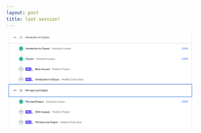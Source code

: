 ```yaml
---
layout: post
title: last session!
---
```


![last python](https://raw.githubusercontent.com/suszette/suszette.github.io/master/img/python_10.png)
